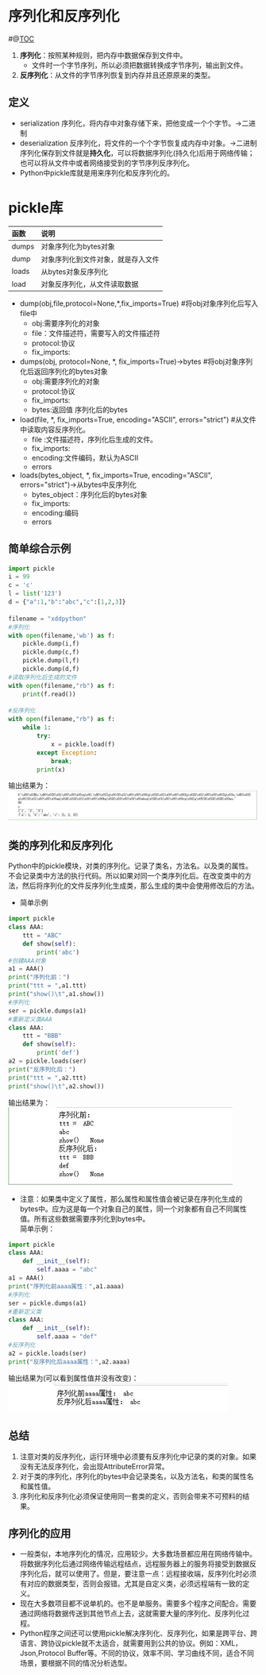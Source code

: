 # 序列化和反序列化
#@[TOC](目录结构)  

1. **序列化**：按照某种规则，把内存中数据保存到文件中。
    * 文件时一个字节序列，所以必须把数据转换成字节序列，输出到文件。
2. **反序列化**：从文件的字节序列恢复到内存并且还原原来的类型。
## 定义
* serialization 序列化，将内存中对象存储下来，把他变成一个个字节。->二进制
* deserialization 反序列化，将文件的一个个字节恢复成内存中对象。->二进制  
序列化保存到文件就是**持久化**，可以将数据序列化(持久化)后用于网络传输；也可以将从文件中或者网络接受到的字节序列反序列化。
* Python中pickle库就是用来序列化和反序列化的。
# pickle库 

函数|说明
|:--|:--|
dumps|对象序列化为bytes对象
dump|对象序列化到文件对象，就是存入文件
loads|从bytes对象反序列化
load|对象反序列化，从文件读取数据
* dump(obj,file,protocol=None,*,fix_imports=True) #将obj对象序列化后写入file中
    * obj:需要序列化的对象
    * file：文件描述符，需要写入的文件描述符
    * protocol:协议
    * fix_imports:
* dumps(obj, protocol=None, *, fix_imports=True)->bytes #将obj对象序列化后返回序列化的bytes对象
    * obj:需要序列化的对象
    * protocol:协议
    * fix_imports:
    * bytes:返回值 序列化后的bytes
* load(file, *, fix_imports=True, encoding="ASCII", errors="strict") #从文件中读取内容反序列化。
    * file :文件描述符，序列化后生成的文件。
    * fix_imports:
    * encoding:文件编码，默认为ASCII
    * errors
* loads(bytes_object, *, fix_imports=True, encoding="ASCII", errors="strict")->从bytes中反序列化
    * bytes_object：序列化后的bytes对象
    * fix_imports:
    * encoding:编码
    * errors
    
## 简单综合示例
````python
import pickle
i = 99
c = 'c'
l = list('123')
d = {"a":1,"b":"abc","c":[1,2,3]}

filename = "xddpython"
#序列化
with open(filename,'wb') as f:
    pickle.dump(i,f)
    pickle.dump(c,f)
    pickle.dump(l,f)
    pickle.dump(d,f)
#读取序列化后生成的文件
with open(filename,"rb") as f:
    print(f.read())
    
#反序列化
with open(filename,"rb") as f:
    while 1:
        try:
            x = pickle.load(f)
        except Exception:
            break;
        print(x)
````    
输出结果为：  
![dump001](https://raw.githubusercontent.com/1263351411/xdd.github.io/master/img/python/dump001.jpg)  
## 类的序列化和反序列化
Python中的pickle模块，对类的序列化。记录了类名，方法名。以及类的属性。不会记录类中方法的执行代码。所以如果对同一个类序列化后。在改变类中的方法，然后将序列化的文件反序列化生成类，那么生成的类中会使用修改后的方法。
* 简单示例
````python
import pickle
class AAA:
    ttt = "ABC"
    def show(self):
        print('abc')
#创建AAA对象
a1 = AAA()
print("序列化前：")
print("ttt = ",a1.ttt)
print("show()\t",a1.show())
#序列化
ser = pickle.dumps(a1)
#重新定义类AAA
class AAA:
    ttt = "BBB"
    def show(self):
        print('def')
a2 = pickle.loads(ser)
print("反序列化后：")
print("ttt = ",a2.ttt)
print("show()\t",a2.show())
````  
输出结果为：   
![dump002](https://raw.githubusercontent.com/1263351411/xdd.github.io/master/img/python/dump002.jpg)  
* 注意：如果类中定义了属性，那么属性和属性值会被记录在序列化生成的bytes中。应为这是每一个对象自己的属性，同一个对象都有自己不同属性值。所有这些数据需要序列化到bytes中。   
简单示例：   
````python
import pickle
class AAA:
    def __init__(self):
        self.aaaa = "abc"
a1 = AAA()
print("序列化前aaaa属性：",a1.aaaa)
#序列化
ser = pickle.dumps(a1)
#重新定义类
class AAA:
    def __init__(self):
        self.aaaa = "def"
#反序列化
a2 = pickle.loads(ser)
print("反序列化后aaaa属性：",a2.aaaa)
````  
输出结果为(可以看到属性值并没有改变)：   
![dump003](https://raw.githubusercontent.com/1263351411/xdd.github.io/master/img/python/dump003.jpg)   
## 总结
1. 注意对类的反序列化，运行环境中必须要有反序列化中记录的类的对象。如果没有无法反序列化，会出现AttributeError异常。
2. 对于类的序列化，序列化的bytes中会记录类名，以及方法名，和类的属性名和属性值。
3. 序列化和反序列化必须保证使用同一套类的定义，否则会带来不可预料的结果。

## 序列化的应用
* 一般类似，本地序列化的情况，应用较少。大多数场景都应用在网络传输中。将数据序列化后通过网络传输远程结点，远程服务器上的服务将接受到数据反序列化后，就可以使用了。但是，要注意一点：远程接收端，反序列化时必须有对应的数据类型，否则会报错。尤其是自定义类，必须远程端有一致的定义。
* 现在大多数项目都不说单机的。也不是单服务。需要多个程序之间配合。需要通过网络将数据传送到其他节点上去，这就需要大量的序列化、反序列化过程。
* Python程序之间还可以使用pickle解决序列化、反序列化，如果是跨平台、跨语言、跨协议pickle就不太适合，就需要用到公共的协议。例如：XML，Json,Protocol Buffer等。不同的协议，效率不同、学习曲线不同，适合不同场景，要根据不同的情况分析选型。
